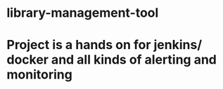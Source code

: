 # library-management-tool
# Project is a hands on for jenkins/ docker and all kinds of alerting and monitoring
